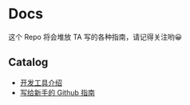 # Docs

这个 Repo 将会堆放 TA 写的各种指南，请记得关注哟😀

## Catalog

- [开发工具介绍](./%e5%bc%80%e5%8f%91%e5%b7%a5%e5%85%b7%e4%bb%8b%e7%bb%8d.md)
- [写给新手的 Github 指南](%e5%86%99%e7%bb%99%e6%96%b0%e6%89%8b%e7%9a%84%20Github%20%e6%8c%87%e5%8d%97.md)